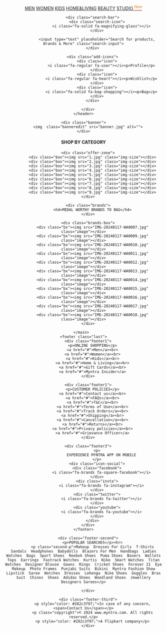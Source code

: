 <!DOCTYPE html>
<html lang="en">
<head>
    <meta charset="UTF-8">
    <meta name="viewport" content="width=device-width, initial-scale=1.0">
    <title>Myntra.com</title>
    <link rel="stylesheet" href="MYNTRA.CSS">
    <link rel="stylesheet" href="https://cdnjs.cloudflare.com/ajax/libs/font-awesome/6.5.1/css/all.min.css" integrity="sha512-DTOQO9RWCH3ppGqcWaEA1BIZOC6xxalwEsw9c2QQeAIftl+Vegovlnee1c9QX4TctnWMn13TZye+giMm8e2LwA==" crossorigin="anonymous" referrerpolicy="no-referrer" />

</head>
<body>
    <header>
        <div class="nav-bar">
            <div class="nav-logo">
                <div class="logo">
                </div>
            </div>
            <div class="nav-menu">
                <a href="#">MEN</a>
                <a href="#">WOMEN</a>
                <a href="#">KIDS</a>
                <a href="#">HOME&LIVING</a>
                <a href="#">BEAUTY</a>
                <a href="#">STUDIO <sup style="color: rgb(255, 115, 0);">New</sup></a>
            </div>

            <div class="search-bar">
                <div class="search-icon">
                    <i class="fa-solid fa-magnifying-glass"></i>
                </div>

                <input type="text" placeholder="Search for products, Brands & More" class="search-input">
            </div>

            <div class="add-icons">
                <div class="icon">
                    <i class="fa-regular fa-user"></i><p>Profile</p>
                </div>
                <div class="icon">
                    <i class="fa-regular fa-heart"></i><p>Wishlist</p>
                </div>
                <div class="icon">
                    <i class="fa-solid fa-bag-shopping"></i><p>Bag</p>
                </div>
            </div>

        </div>
    </header>
<main>
    
    <div class="banner">
        <img  class="banneredit" src="banner.jpg" alt="">
    </div>
</div>
       
<h4>SHOP BY CATEGORY</h4>
</div>
        <div class="hero">
           
   
        <div class="offer-zone">
            <div class="box"><img src="1.jpg" class="img-size"></div>
            <div class="box"><img src="2.jpg" class="img-size"></div>
            <div class="box"><img src="3.jpg" class="img-size"></div>
            <div class="box"><img src="4.jpg" class="img-size"></div>
            <div class="box"><img src="5.jpg" class="img-size"></div>
            <div class="box"><img src="6.jpg" class="img-size"></div>
            <div class="box"><img src="7.jpg" class="img-size"></div>
            <div class="box"><img src="8.jpg" class="img-size"></div>
            <div class="box"><img src="9.jpg" class="img-size"></div>
        </div>

        <div class="brands">
            <h4>MEDAL WORTHY BRANDS TO BAG</h4>
        </div>

        <div class="brands-box">
            <div class="bx"><img src="IMG-20240117-WA0007.jpg" class="image"></div>
            <div class="bx"><img src="IMG-20240117-WA0009.jpg" class="image"></div>
            <div class="bx"><img src="IMG-20240117-WA0010.jpg" class="image"></div>
            <div class="bx"><img src="IMG-20240117-WA0011.jpg" class="image"></div>
            <div class="bx"><img src="IMG-20240117-WA0012.jpg" class="image"></div>
            <div class="bx"><img src="IMG-20240117-WA0013.jpg" class="image"></div>
            <div class="bx"><img src="IMG-20240117-WA0014.jpg" class="image"></div>
            <div class="bx"><img src="IMG-20240117-WA0015.jpg" class="image"></div>
            <div class="bx"><img src="IMG-20240117-WA0016.jpg" class="image"></div>
            <div class="bx"><img src="IMG-20240117-WA0017.jpg" class="image"></div>
            <div class="bx"><img src="IMG-20240117-WA0018.jpg" class="image"></div>
        </div>

    </main>  
    <footer class="last">
        <div class="footer1">
            <p>ONLINE SHOPPING</p>
            <a href="#">Men</a><br>
            <a href="#">Women</a><br>
            <a href="#">Kids</a><br>
            <a href="#">Home & Living</a><br>
            <a href="#">Gift Cards</a><br>
            <a href="#">Myntra Insider</a>
        </div>

        <div class="footer1">
            <p>CUSTOMER POLICIES</p>
            <a href="#">Contact us</a><br>
            <a href="#">FAQs</a><br>
            <a href="#">T&C</a><br>
            <a href="#">Terms of Use</a><br>
            <a href="#">Track Orders</a><br>
            <a href="#">Shipping</a><br>
            <a href="#">Cancellation</a><br>
            <a href="#">Returns</a><br>
            <a href="#">Privacy policies</a><br>
            <a href="#">Grievance Officer</a>
        </div>

        <div class="footer3">
                <p>
                    EXPERIENCE MYNTRA APP ON MOBILE
                </p>
                <div class="icon-social">
                <div class="facebook">
                    <i class="fa-brands fa-square-facebook"></i>
                </div>
                <div class="insta">
                    <i class="fa-brands fa-instagram"></i>
                </div>
                <div class="twitter">
                    <i class="fa-brands fa-twitter"></i>
                </div>
                <div class="youtube">
                    <i class="fa-brands fa-youtube"></i>
                </div>
            </div>
        </div>
    </footer>

        <div class="footer-second">
            <p>POPULAR SEARCHES</p><hr>
            <p class="second-p">Makeup  Dresses For Girls  T-Shirts  Sandals  Headphones  Babydolls  Blazers For Men  Handbags  Ladies Watches  Bags  Sport Shoes  Reebok Shoes  Puma Shoes  Boxers  Wallets  Tops  Earrings  Fastrack Watches  Kurtis  Nike  Smart Watches  Titan Watches  Designer Blouse  Gowns  Rings  Cricket Shoes  Forever 21  Eye Makeup  Photo Frames  Punjabi Suits  Bikini  Myntra Fashion Show  Lipstick  Saree  Watches  Dresses  Lehenga  Nike Shoes  Goggles  Bras  Suit  Chinos  Shoes  Adidas Shoes  Woodland Shoes  Jewellery  Designers Sarees</p>

        </div>

        <div class="footer-third">
            <p style="color: #282c3f97;">In case of any concern, <span>Contact Us</span></p>
            <p class="copyright">© 2024 www.myntra.com. All rights reserved.</p>
            <p style="color: #282c3f97;">A Flipkart company</p>
        </div>
  
</body>
</html>
